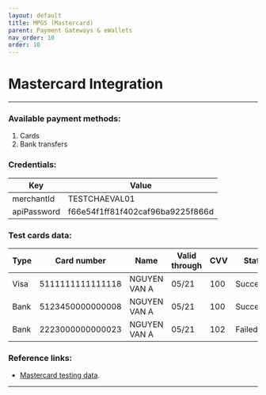 ```yaml
---
layout: default
title: MPGS (Mastercard)
parent: Payment Gateways & eWallets
nav_order: 10
order: 10
---
```


# Mastercard Integration
---

### Available payment methods:
1. Cards
2. Bank transfers

### Credentials:

|      Key      |              Value               |
| ------------- | -------------------------------- |
| merchantId    | TESTCHAEVAL01                    |
| apiPassword   | f66e54f1ff81f402caf96ba9225f866d |

### Test cards data:

| Type |  Card number   |   Name   | Valid through |   CVV   | Status  |
| ----|------------ | -------- | ------------- |-------- | ------- |
| Visa | 5111111111111118 | NGUYEN VAN A     | 05/21 |   100    | Successful|
| Bank | 5123450000000008 | NGUYEN VAN A     | 05/21  |   100    | Successful|
| Bank | 2223000000000023 | NGUYEN VAN A     | 05/21  |   102    | Failed|

### Reference links:

- [Mastercard testing data](https://na-gateway.mastercard.com/api/documentation/integrationGuidelines/supportedFeatures/testAndGoLive.html?locale=en_US).

---
